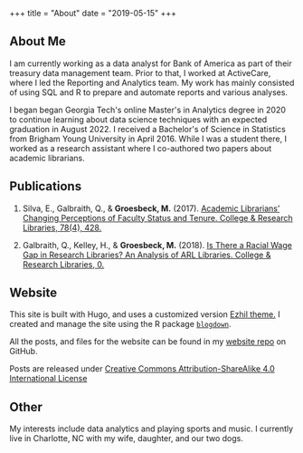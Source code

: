 +++
title = "About"
date = "2019-05-15"
+++

## About Me

I am currently working as a data analyst for Bank of America as part of their treasury data management team. Prior to that, I worked at ActiveCare, where I led the Reporting and Analytics team. My work has mainly consisted of using SQL and R to prepare and automate reports and various analyses. 

I began began Georgia Tech's online Master's in Analytics degree in 2020 to continue learning about data science techniques with an expected graduation in August 2022. I received a Bachelor's of Science in Statistics from Brigham Young University in April 2016. While I was a student there, I worked as a research assistant where I co-authored two papers about academic librarians.

## Publications

1. Silva, E., Galbraith, Q., & **Groesbeck, M.** (2017). [Academic Librarians’ Changing Perceptions of Faculty Status and Tenure. College & Research Libraries, 78(4), 428.](http://crl.acrl.org/index.php/crl/article/view/16639/18085) 

2. Galbraith, Q., Kelley, H., & **Groesbeck, M.** (2018). [Is There a Racial Wage Gap in Research Libraries? An Analysis of ARL Libraries. College & Research Libraries, 0.](https://crl.acrl.org/index.php/crl/article/view/16851)

## Website

This site is built with Hugo, and uses a customized version [Ezhil theme.](https://github.com/vividvilla/ezhil)
I created and manage the site using the R package [`blogdown`](https://bookdown.org/yihui/blogdown/).

All the posts, and files for the website can be found in my [website repo](https://github.com/mdgbeck/website2) on GitHub.

Posts are released under [Creative Commons Attribution-ShareAlike 4.0 International License](https://creativecommons.org/licenses/by-sa/4.0/)

## Other

My interests include data analytics and playing sports and music. I currently live in Charlotte, NC with my wife, daughter, and our two dogs.
